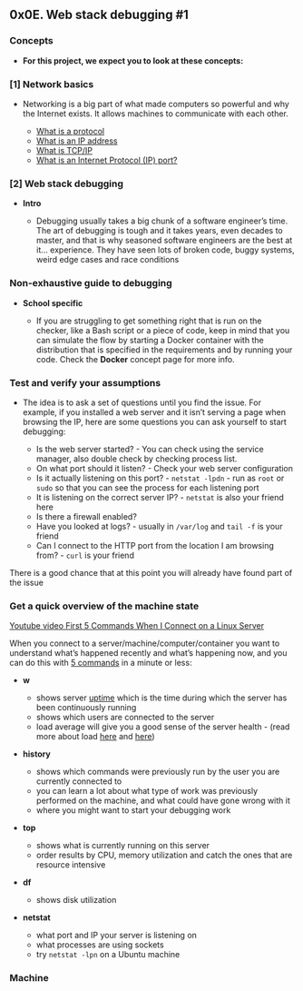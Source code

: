 ## 0x0E. Web stack debugging #1

### Concepts

* **For this project, we expect you to look at these concepts:**

### [1] Network basics

* Networking is a big part of what made computers so powerful and why the Internet exists. It allows machines to communicate with each other.

	- [What is a protocol](https://www.techtarget.com/searchnetworking/definition/protocol)
	- [What is an IP address](https://computer.howstuffworks.com/internet/basics/what-is-an-ip-address.htm)
	- [What is TCP/IP](https://www.avast.com/c-what-is-tcp-ip#)
	- [What is an Internet Protocol (IP) port?](https://www.lifewire.com/port-numbers-on-computer-networks-817939)

### [2] Web stack debugging

* **Intro**

	- Debugging usually takes a big chunk of a software engineer’s time. The art of debugging is tough and it takes years, even decades to master, and that is why seasoned software engineers are the best at it… experience. They have seen lots of broken code, buggy systems, weird edge cases and race conditions

### Non-exhaustive guide to debugging

* **School specific**

	- If you are struggling to get something right that is run on the checker, like a Bash script or a piece of code, keep in mind that you can simulate the flow by starting a Docker container with the distribution that is specified in the requirements and by running your code. Check the **Docker** concept page for more info.

### Test and verify your assumptions

* The idea is to ask a set of questions until you find the issue. For example, if you installed a web server and it isn’t serving a page when browsing the IP, here are some questions you can ask yourself to start debugging:

	- Is the web server started? - You can check using the service manager, also double check by checking process list.
	- On what port should it listen? - Check your web server configuration
	- Is it actually listening on this port? - `netstat -lpdn` - run as `root` or `sudo` so that you can see the process for each listening port
	- It is listening on the correct server IP? - `netstat` is also your friend here
	- Is there a firewall enabled?
	- Have you looked at logs? - usually in `/var/log` and `tail -f` is your friend
	- Can I connect to the HTTP port from the location I am browsing from? - `curl` is your friend

There is a good chance that at this point you will already have found part of the issue

### Get a quick overview of the machine state

[Youtube video First 5 Commands When I Connect on a Linux Server](https://www.youtube.com/watch?v=1_gqlbADaAw)

When you connect to a server/machine/computer/container you want to understand what’s happened recently and what’s happening now, and you can do this with [5 commands](https://www.linux.com/training-tutorials/first-5-commands-when-i-connect-linux-server/) in a minute or less:

* **w**

	- shows server [uptime](https://www.techtarget.com/whatis/definition/uptime-and-downtime) which is the time during which the server has been continuously running
	- shows which users are connected to the server
	- load average will give you a good sense of the server health - (read more about load [here](https://scoutapm.com/blog/understanding-load-averages) and [here](https://www.brendangregg.com/blog/2017-08-08/linux-load-averages.html))

* **history**

	- shows which commands were previously run by the user you are currently connected to
	- you can learn a lot about what type of work was previously performed on the machine, and what could have gone wrong with it
	- where you might want to start your debugging work

* **top**

	- shows what is currently running on this server
	- order results by CPU, memory utilization and catch the ones that are resource intensive

* **df**

	- shows disk utilization

* **netstat**

	- what port and IP your server is listening on
	- what processes are using sockets
	- try `netstat -lpn` on a Ubuntu machine

### Machine
